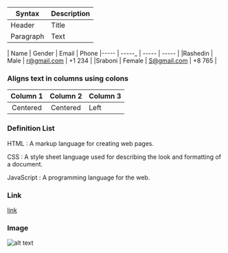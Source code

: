 | Syntax | Description |
| ----------- | ----------- |
| Header | Title |
| Paragraph | Text |



| Name | Gender | Email | Phone
|----- | -----_ | ----- | ----- |
|Rashedin | Male | r@gmail.com | +1 234 |
|Sraboni | Female | S@gmail.com | +8 765 |


### Aligns text in columns using colons

| Column 1 | Column 2 | Column 3 |
|:-------:|:-------:|--------|
| Centered | Centered | Left |


### Definition List 
HTML
: A markup language for creating web pages.

CSS
: A style sheet language used for describing the look and formatting of a document.

JavaScript
: A programming language for the web.

### Link
[link](https://rashedin.dev)

### Image
![alt text](img.png)